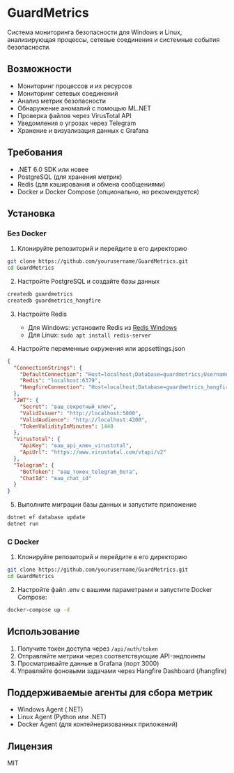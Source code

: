 # GuardMetrics

Система мониторинга безопасности для Windows и Linux, анализирующая процессы, сетевые соединения и системные события безопасности.

## Возможности

- Мониторинг процессов и их ресурсов
- Мониторинг сетевых соединений
- Анализ метрик безопасности
- Обнаружение аномалий с помощью ML.NET
- Проверка файлов через VirusTotal API
- Уведомления о угрозах через Telegram
- Хранение и визуализация данных с Grafana

## Требования

- .NET 6.0 SDK или новее
- PostgreSQL (для хранения метрик)
- Redis (для кэширования и обмена сообщениями)
- Docker и Docker Compose (опционально, но рекомендуется)

## Установка

### Без Docker

1. Клонируйте репозиторий и перейдите в его директорию

```bash
git clone https://github.com/yourusername/GuardMetrics.git
cd GuardMetrics
```

2. Настройте PostgreSQL и создайте базы данных

```bash
createdb guardmetrics
createdb guardmetrics_hangfire
```

3. Настройте Redis
   - Для Windows: установите Redis из [Redis Windows](https://github.com/tporadowski/redis/releases)
   - Для Linux: `sudo apt install redis-server`

4. Настройте переменные окружения или appsettings.json

```json
{
  "ConnectionStrings": {
    "DefaultConnection": "Host=localhost;Database=guardmetrics;Username=postgres;Password=postgres",
    "Redis": "localhost:6379",
    "HangfireConnection": "Host=localhost;Database=guardmetrics_hangfire;Username=postgres;Password=postgres"
  },
  "JWT": {
    "Secret": "ваш_секретный_ключ",
    "ValidIssuer": "http://localhost:5000",
    "ValidAudience": "http://localhost:4200",
    "TokenValidityInMinutes": 1440
  },
  "VirusTotal": {
    "ApiKey": "ваш_api_ключ_virustotal",
    "ApiUrl": "https://www.virustotal.com/vtapi/v2"
  },
  "Telegram": {
    "BotToken": "ваш_токен_telegram_бота",
    "ChatId": "ваш_chat_id"
  }
}
```

5. Выполните миграции базы данных и запустите приложение

```bash
dotnet ef database update
dotnet run
```

### С Docker

1. Клонируйте репозиторий и перейдите в его директорию

```bash
git clone https://github.com/yourusername/GuardMetrics.git
cd GuardMetrics
```

2. Настройте файл .env с вашими параметрами и запустите Docker Compose:

```bash
docker-compose up -d
```

## Использование

1. Получите токен доступа через `/api/auth/token`
2. Отправляйте метрики через соответствующие API-эндпоинты
3. Просматривайте данные в Grafana (порт 3000)
4. Управляйте фоновыми задачами через Hangfire Dashboard (/hangfire)

## Поддерживаемые агенты для сбора метрик

- Windows Agent (.NET)
- Linux Agent (Python или .NET)
- Docker Agent (для контейнеризованных приложений)

## Лицензия

MIT 